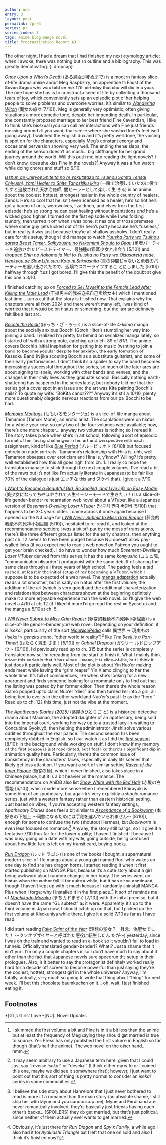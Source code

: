 ```yaml
---
author: una
entry: 3
layout: post
permalink: /pr/3
series: pr
series_index: 3
tags: anime blog manga novel
title: Procrastination Report №3
---
```


The other night, I had a dream that I had finished my next etymology article;
when I awoke, there was nothing but an outline and a bibliography. This was
greatly demotivating.
{:.dropcap}

[_Once Upon a Witch’s Death_](https://anidb.net/anime/18719)
(ある魔女が死ぬまで)
is a modern fantasy slice-of-life drama anime about Meg Raspberry, an
apprentice to Faust of the Seven Sages who was told on her 17th birthday that
she will die in a year. The one hope she has is to construct a seed of life by
collecting a thousand tears of joy, which conveniently sets up an episodic plot
of her helping people to solve problems and overcome worries; it’s similar to
[_Wandering Witch_](https://anidb.net/anime/15202) (魔女の旅々 \[7/10\]). Meg is
generally very optimistic, often giving situations a more comedic tone, despite
her impending death. In particular, she constantly proposed marriage to her best
friend Fine Cavendish, I like to think she’s bisexual (you can call her
interactions with Fine just friends messing around all you want, that scene
where she washed Inori’s feet isn’t going away). I watched the English dub and
it’s pretty well done, the voicing is spot on for the characters, especially
Meg’s constant energy and occasional perversion showing very well. The ending
theme slaps, the ending of the season doesn’t as much… big cliffhanger for her
grand journey around the world. Will this push me into reading the light novels?
I don’t know, does she kiss Fine in the novels?[^fn1] Anyway it was a fun watch
while doing chores and stuff so 6/10.

[_Isshun de Chiryou Shiteita no ni Yakutatazu to Tsuihou Sareta Tensai Chiyushi, Yami Healer to Shite Tanoshiku Ikiru_](https://anidb.net/anime/18528)
(一瞬で治療していたのに役立たずと追放された天才治癒師, 闇ヒーラーとして楽しく生
きる) is an anime about the coolest, hottest, strongest healer in the whole
country of healers, Zenos. He’s so cool that he isn’t even licensed as a healer;
he’s so hot he’s got a harem of orcs, werewolves, lizardmen, and elves from the
first episode; he’s so strong he can cast healing without incantations _and_
he’s a wicked good fighter. I turned on the first episode while I was folding
laundry, then turned it off when I was done. It has one of those premises where
some guy gets kicked out of the hero’s party because he’s “useless,” but in
reality it was just because they’re all shallow assholes. I don’t really care
for this setup, though I did manage to watch
[_Yuusha Party wo Tsuihou sareta Beast Tamer, Saikyoushu no Nekomimi Shoujo to Deau_](https://anidb.net/anime/17444)
(勇者パーティーを追放されたビーストテイマー、最強種の猫耳少女と出会う \[5/10\])
and dropped
[_Shin no Nakama ja Nai to Yuusha no Party wo Oidasareta node, Henkyou de Slow Life suru Koto ni Shimashita_](https://anidb.net/anime/15853)
(真の仲間じゃないと勇者のパーティーを追い出されたので、辺境でスローライフするこ
とにしました \[5/10\]) halfway through ‘cuz I got bored. I’ll give this the
benefit of the doubt at give this one a 3/10.

I finished catching up on
[_Forced to Sell Myself to the Female Lead After Killing the Male Lead_](https://www.novelupdates.com/series/forced-to-sell-myself-to-the-female-lead-after-killing-the-male-lead/)
(干掉男主的我被迫把自己卖给女主) which I mentioned last time… turns out that the
story is finished now. That explains why the chapters were all from 2024 and
there weren’t many left, I was kind of worried that it would be on hiatus or
something, but the last arc definitely felt like a last arc.

[_Bocchi the Rock!_](https://www.mangaupdates.com/series/ej3cita/bocchi-the-rock)
(ぼっち・ざ・ろっく) is a slice-of-life 4-_koma_ manga about the socially
anxious Bocchi (Gotoh Hitori) stumbling her way into joining a band. I realized
I’m pretty far behind on serialized manga lately, so I started off with a strong
note, catching up to ch. 89 of _BTR_. The anime covers Bocchi’s initial
inspiration for getting into music (wanting to join a band to become popular
despite her anxiety), the early formation of Kessoku Band (Nijika scouting
Bocchi as a substitute guitarist), and some of their early performances. I don’t
think it’s a spoiler to say the band becomes increasingly successful throughout
the series, so much of the later arcs are about signing to labels, working with
other bands and venues, and the changes in their daily lives as they graduate
school. Basically nothing earth-shattering has happened in the series lately,
but nobody told me that the series got a cover spot in an issue and the art was
Kita painting Bocchi’s nails? To quote my wife: “BoKita canon???” Anyway it’s
still a 10/10, plenty more questionably diegetic nervous reactions from our pal
Bocchi to be had.

[_Momoiro Montage_](https://www.mangaupdates.com/series/32ha11w/momoiro-montage)
(ももいろモンタージュ) is a slice-of-life manga about Tamamon (Tamaki Mone), an
erotic artist. The scanlations were on hiatus for a whole year now, so only two
of the four volumes were available; now, there’s one more chapter… anyway two
volumes is nothing so I reread it. The story takes place when she’s in art
school, following a sort of episodic format of her facing challenges in her art
and perspective with each assignment, kind of like
[_Blue Period_](https://anidb.net/anime/15993) (ブルーピリオド \[8/10\]) but
focused entirely on nude portraits. Tamamon’s relationship with Hina is, uhh,
well Tamamon obsesses over eroticism and Hina is, y’know? Willing? It’s pretty
well established how this all goes right from ch. 1. I really do hope the
translators manage to stick through the next couple volumes, I’ve read a bit of
the raws but it’s not like I’m actually literate in Japanese (to be fair like
70% of the dialogue is just エッチな this and スケベ that). I give it a 7/10.

[_I Want to Become a Beautiful Girl, Be Spoiled, and Live Life on Easy Mode!_](https://www.novelupdates.com/series/i-want-to-become-a-beautiful-girl-be-spoiled-and-live-life-on-easy-mode/)
(美少女になってちやほやされて人生イージーモードで生きたい！) is a slice-of-life
gender-bender reincarnation web novel about a VTuber, like a Japanese version of
[_Basement-Dwelling Loser VTuber_](https://www.novelupdates.com/series/basement-dwelling-loser-vtuber/)
(방구석 찐따 버튜버 \[5/10\]) that happens to be 3-4 years older. I came across
it once again because I opened up the NU page for
[_I Will Never Submit to Miss Grim Reaper_](https://www.novelupdates.com/series/i-will-never-submit-to-miss-grim-reaper/)
(萝变的我绝不向死神小姐屈服 \[5/10\]), hesitated to re-read it, and looked at
the recommendations section; I _was_ a bit off-put by the mess of translations,
there’s like three different groups listed for the early chapters, then anything
past ch. 12 seems to have been purged because NU doesn’t allow pay-walled links
(if you expect me to read a web novel on Patreon you ought to get your brain
checked). I do have to wonder how much _Basement-Dwelling Loser VTuber_ derived
from this series, it has the same _komyusho_ (コミュ障, “communication
disorder”) protagonist with the same debuff of sharing the same class through
all three years of high school. The pacing feels a tad rushed, at least in the
initial setup of her becoming a VTuber, which I suppose is to be expected of a
web novel. The
[manga adaptation](https://www.mangaupdates.com/series/euojex5/bishoujo-ni-natta-chiyahoyasarete-jinsei-easy-de-ikitai)
actually reads a lot smoother, but is sadly on hiatus after the first volume;
the addition of the art (which is very good) and the additional characterization
and relationships between characters shown at the beginning definitely make it a
more enjoyable experience than the web novel. So I’ll give the web novel a 4/10
at ch. 12 (if I liked it more I’d go read the rest on Syosetu) and the manga a
5/10 at ch. 5.

[_I Will Never Submit to Miss Grim Reaper_](https://www.novelupdates.com/series/i-will-never-submit-to-miss-grim-reaper/?pg=27#myTable)
(萝变的我绝不向死神小姐屈服) is a slice-of-life gender-bender _yuri_ web novel.
Depending on your definition, it is _isekai_, particularly of the sort
[_NicoNicoPedia_](https://dic.nicovideo.jp/a/%E7%95%B0%E4%B8%96%E7%95%8C) calls
異世界 → 現実もの (_isekai \> genzitu mono_, “other world to reality”)[^fn2]
like [_The Devil is a Part-Timer!_](https://anidb.net/anime/9466) (はたらく魔王
さま！\[5/10\]) or [_Gabriel Dropout_](https://anidb.net/anime/12290) (ガヴリー
ルドロップアウト \[6/10\]). I’d previously read up to ch. 315 but the series is
completely translated now so I’m rereading from the start to finish it. What I
mainly think about this series is that it has vibes. I mean, it _is_
slice-of-life, but I think it just does it particularly well. Most of the plot
is about Yin Nuo’er making ends meet while having the “grim reaper” Yin Xiamo
clinging to her the whole time. It’s full of coincidences, like when she’s
looking for a new apartment and finds someone looking for a roommate only to
find out that the listing was posted by her former editor. Then there’s the
whole reason Xiamo popped up to claim Nuo’er “died” and then turned her into a
girl, all being tied to events in the other world and Nuo’er’s past life as the
“hero.” Read up to ch. 122 this time, just not the vibe at the moment.

[_The Apothecary Diaries (2025)_](https://anidb.net/anime/18562) (薬屋のひとりご
と) is a historical detective drama about Maomao, the adopted daughter of an
apothecary, being sold into the imperial court, working her way up to a trusted
lady-in-waiting to Concubine Gyokuyō, then helping the administrator Jinshi
solve various oddities throughout the rear palace. The second season has been
completely dubbed in English, so I can watch it as I did the
[first season](https://anidb.net/anime/17870) \[8/10\]: in the background while
working on stuff. I don’t know if my memory of the first season is just
rose-tinted, but I feel like there’s a significant dip in animation quality
here. Particularly, there’s the common issue of consistency in the characters’
faces, especially in daily life scenes that likely get less attention. If you
want a sort of similar setting
[_Raven of the Inner Palace_](https://anidb.net/anime/17038) (後宮の烏), which I
never finished, also takes place in a Chinese palace, but it is a bit heavier on
the romance. The recommendations on AniDB also list
[_Snow White with the Red Hair_](https://anidb.net/anime/11082) (赤髪の白雪姫
\[5/10\]), which made more sense when I remembered Shirayuki is something of an
apothecary, but again it’s very explicitly a _shoujo_ romance series, just with
a western fantasy rather than eastern historical setting. Just based on vibes,
if you’re accepting western fantasy settings, _Apothecary Diaries_ does feel a
bit similar to
[_Ascendance of a Bookworm_](https://www.novelupdates.com/series/ascendance-of-a-bookworm/)
(本好きの下剋上 ～司書になるためには手段を選んでいられません～ \[8/10\]), enough
for some to confuse the two (shoutout Hermea), but _Bookworm_ is even less
focused on romance.[^fn3] Anyway, the story still bangs, so I’ll give it a
tentative 7/10 thus far for the lower quality; I haven’t finished it because I
was busy going on a date with my wife, going outside, being confused about how
little fare is left on my transit card, buying books.

[_Ruri Dragon_](https://www.mangaupdates.com/series/rymwscf/ruri-dragon) (ルリド
ラゴン) is one of the books I bought, a supernatural modern slice-of-life manga
about a young girl named Ruri, who wakes up one day to find she has dragon
horns. I started reading it when it first started publishing on MANGA Plus,
because it’s a cute story about a girl being awkward about random changes in her
body. The series went on hiatus when the author fell ill for quite a while, but
it has since continued, though I haven’t kept up with it much because I randomly
uninstall MANGA Plus when I forget why I installed it in the first place.[^fn4]
It sort of reminds me of
[_Machikado Mazoku_](https://www.mangaupdates.com/series/8t53mwi/machikado-mazoku)
(まちカドまぞく \[7/10\]) with the initial premise, but it doesn’t have the same
“GL subtext” as it were. Apparently, it’s up to the third volume in Japan now, I
should catch up on that, but I picked up the first volume at Kinokuniya while
there. I give it a solid 7/10 as far as I have read.

I did start reading
[_Fake Saint of the Year_](https://www.novelupdates.com/series/fake-saint-of-the-year/)
(理想の聖女？　残念、偽聖女でした！ ～クソオブザイヤーと呼ばれた悪役に転生したん
だが～) yesterday, since I was on the train and wanted to read an e-book so it
wouldn’t fail to load in tunnels. Officially translated gender-bender!? What!?
Just a shame that it isn’t yuri. I’m only a couple chapters in so I don’t have
much to say about it other than the fact that Japanese novels sure speedrun the
setup in their prologues. Also, is it better to say the protagonist definitely
worked really hard for a decade off screen to become powerful than just saying
they’re the coolest, hottest, strongest girl in the whole universe? Anyway, I’m
totally, actually, very much so going to write that thing about “thing” for next
week. I’ll bet this chocolate baumkuchen on it… oh, wait, I just finished eating
it.

## Footnotes

[^fn1]:
    I skimmed the first volume a bit and Fine is in it a bit less than the anime
    but at least the frequency of Meg saying they should get married is true to
    source. Yen Press has only published the first volume in English so far
    though (that’s half the anime). The web novel on the other hand… hmm.

[^fn2]:
    It may seem arbitrary to use a Japanese term here, given that I could just
    say “reverse _isekai_” or “desekai” (I think either my wife or I coined this
    one, maybe we did see it somewhere first); however, I just want to point out
    that this sort of thing is pretty normal to consider an _isekai_ series in
    some communities.

[^fn3]:
    I believe the side story about Hannelore that I just never bothered to read
    is more of a romance than the main story (an absolute shame, I still ship
    her with Myne and you cannot stop me); Myne and Ferdinand are never
    romantically involved, they’re basically just friends having each other’s
    backs… \[SPOILERS\] they do get married, but that’s just political, since
    neither of them actually ever wants to get married.

[^fn4]:
    Obviously, it’s just there for _Ruri Dragon_ and _Spy x Family_, a while ago
    I also had it for _Ayakiashi Triangle_ but I left that one on hold and also
    I think it’s finished now?

*[GL]: Girls’ Love
*[NU]: Novel Updates
